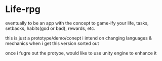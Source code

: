 # Life-rpg
eventually to be an app with the concept to game-ify your life, tasks, setbacks, habits(god or bad), rewards, etc.

this is just a prototype/demo/conept
i intend on changing languages & mechanics when i get this version sorted out

once i fugre out the protyoe, would like to use unity engine to enhance it
